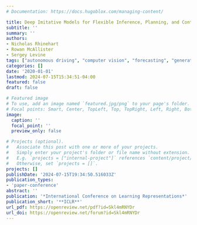 ```yaml
---
# Documentation: https://docs.hugoblox.com/managing-content/

title: Deep Imitative Models for Flexible Inference, Planning, and Control
subtitle: ''
summary: ''
authors:
- Nicholas Rhinehart
- Rowan McAllister
- Sergey Levine
tags: ["autonomous driving", "computer vision", "forecasting", "generative models", "imitation learning", "model-based control", "reward learning"]
categories: []
date: '2020-01-01'
lastmod: 2024-07-15T15:34:51-04:00
featured: false
draft: false

# Featured image
# To use, add an image named `featured.jpg/png` to your page's folder.
# Focal points: Smart, Center, TopLeft, Top, TopRight, Left, Right, BottomLeft, Bottom, BottomRight.
image:
  caption: ''
  focal_point: ''
  preview_only: false

# Projects (optional).
#   Associate this post with one or more of your projects.
#   Simply enter your project's folder or file name without extension.
#   E.g. `projects = ["internal-project"]` references `content/project/deep-learning/index.md`.
#   Otherwise, set `projects = []`.
projects: []
publishDate: '2024-07-15T19:34:50.516033Z'
publication_types:
- 'paper-conference'
abstract: ''
publication: '*International Conference on Learning Representations*'
publication_short: '**ICLR**'
url_pdf: https://openreview.net/pdf?id=Skl4mRNYDr
url_doi: https://openreview.net/forum?id=Skl4mRNYDr
---
```


